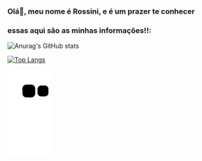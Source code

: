 ### Olá👋, meu nome é Rossini, e é um prazer te conhecer
### essas aqui são as minhas informações!!:
![Anurag's GitHub stats](https://github-readme-stats.vercel.app/api?username=rossiniroberto52&show_icons=true&theme=tokyonight) <br/>

[![Top Langs](https://github-readme-stats.vercel.app/api/top-langs/?username=rossiniroberto52&layout=compact&theme=tokyonight)](https://github.com/anuraghazra/github-readme-stats) <br/>

![snake gif](https://github.com/rossiniroberto52/rossiniroberto52/blob/output/github-contribution-grid-snake.svg)
